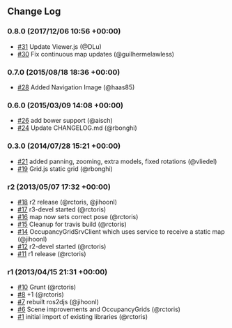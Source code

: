 ## Change Log

### 0.8.0 (2017/12/06 10:56 +00:00)
- [#31](https://github.com/RobotWebTools/ros2djs/pull/31) Update Viewer.js (@DLu)
- [#30](https://github.com/RobotWebTools/ros2djs/pull/30) Fix continuous map updates (@guilhermelawless)

### 0.7.0 (2015/08/18 18:36 +00:00)
- [#28](https://github.com/RobotWebTools/ros2djs/pull/28) Added Navigation Image (@haas85)

### 0.6.0 (2015/03/09 14:08 +00:00)
- [#26](https://github.com/RobotWebTools/ros2djs/pull/26) add bower support (@aisch)
- [#24](https://github.com/RobotWebTools/ros2djs/pull/24) Update CHANGELOG.md (@rbonghi)

### 0.3.0 (2014/07/28 15:21 +00:00)
- [#21](https://github.com/RobotWebTools/ros2djs/pull/21) added panning, zooming, extra models, fixed rotations (@vliedel)
- [#19](https://github.com/RobotWebTools/ros2djs/pull/19) Grid.js static grid (@rbonghi)

### r2 (2013/05/07 17:32 +00:00)
- [#18](https://github.com/RobotWebTools/ros2djs/pull/18) r2 release (@rctoris, @jihoonl)
- [#17](https://github.com/RobotWebTools/ros2djs/pull/17) r3-devel started (@rctoris)
- [#16](https://github.com/RobotWebTools/ros2djs/pull/16) map now sets correct pose (@rctoris)
- [#15](https://github.com/RobotWebTools/ros2djs/pull/15) Cleanup for travis build (@rctoris)
- [#14](https://github.com/RobotWebTools/ros2djs/pull/14) OccupancyGridSrvClient which uses service to receive a static map (@jihoonl)
- [#12](https://github.com/RobotWebTools/ros2djs/pull/12) r2-devel started (@rctoris)
- [#11](https://github.com/RobotWebTools/ros2djs/pull/11) r1 release (@rctoris)

### r1 (2013/04/15 21:31 +00:00)
- [#10](https://github.com/RobotWebTools/ros2djs/pull/10) Grunt (@rctoris)
- [#8](https://github.com/RobotWebTools/ros2djs/pull/8) +1 (@rctoris)
- [#7](https://github.com/RobotWebTools/ros2djs/pull/7) rebuilt ros2djs (@jihoonl)
- [#6](https://github.com/RobotWebTools/ros2djs/pull/6) Scene improvements and OccupancyGrids (@rctoris)
- [#1](https://github.com/RobotWebTools/ros2djs/pull/1) initial import of existing libraries (@rctoris)
